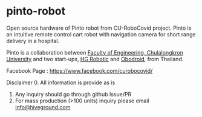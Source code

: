 # pinto-robot
Open source hardware of Pinto robot from CU-RoboCovid project. Pinto is an intuitive remote control cart robot with navigation camera for short range delivery in a hospital.

Pinto is a collaboration between [Faculty of Engineering, Chulalongkron University](https://www.eng.chula.ac.th/th/) and two start-ups, [HG Robotic](http://www.hiveground.com/) and [Obodroid](https://www.obodroid.com/), from Thailand.

Facebook Page : https://www.facebook.com/curobocovid/

Disclaimer
0. All information is provide as is
1. Any inquiry should go through github Issue/PR
2. For mass production (>100 units) inquiry please email info@hiveground.com
